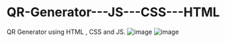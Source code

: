 # QR-Generator---JS---CSS---HTML
QR Generator using HTML , CSS and JS.
![image](https://user-images.githubusercontent.com/97840606/184683245-31e2e98f-bb73-41e7-90ba-fc9733f5c538.png)
![image](https://user-images.githubusercontent.com/97840606/184683247-1caab3d2-29a9-440f-9c86-8bd3554ac026.png)

